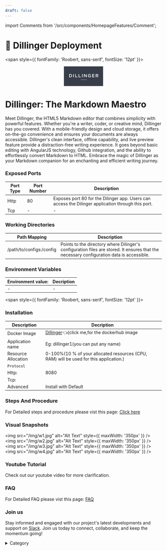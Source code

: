 ```yaml
---
draft: false
---
```

import Comments from '/src/components/HomepageFeatures/Comment';




# 📓 Dillinger Deployment
<span style={{ fontFamily: 'Roobert, sans-serif', fontSize: '12pt' }}>

<p align="center">
  <img src="/img/ww33.jpg" alt="Alt Text" width="25%"/>
</p>

# Dillinger: The Markdown Maestro

Meet Dillinger, the HTML5 Markdown editor that combines simplicity with powerful features. Whether you're a writer, coder, or creative mind, Dillinger has you covered. With a mobile-friendly design and cloud storage, it offers on-the-go convenience and ensures your documents are always accessible. Dillinger's clean interface, offline capability, and live preview feature provide a distraction-free writing experience. It goes beyond basic editing with AngularJS technology, Github integration, and the ability to effortlessly convert Markdown to HTML. Embrace the magic of Dillinger as your Markdown companion for an enchanting and efficient writing journey.

### Exposed Ports

| Port Type | Port Number | Description |
| --------- | ----------- | ----------- |
| Http      | 80          | Exposes port 80 for the Dilinger app. Users can access the Dilinger application through this port. |
| Tcp       | -           | -             |

### Working Directories

| Path Mapping                  | Description |
| ----------------------------- | ----------- |
| /path/to/configs:/config      | Points to the directory where Dilinger's configuration files are stored. It ensures that the necessary configuration data is accessible. |

### Environment Variables

|   **Environment value:**          | Decription                                                                                                               | 
| --------------------- | ------                                                                                                                   | 
|-       |  -                              |


</span>


<span style={{ fontFamily: 'Roobert, sans-serif', fontSize: '12pt' }}>

### Installation

|  Description          | Decription                                                                                                               | 
| --------------------- | ------                                                                                                                   | 
| Docker Image          |  [Dillinger](https://hub.docker.com/r/linuxserver/dillinger)👈(click me,for the dockerhub image                                   |
| Application name      |  Eg: dillinger1(you can put any name)                                                                                        | 
| Resource Allocation   |  0-100%(10 % of your allocated resources (CPU, RAM) will be used for this application.)                                  | 
| `Protocol`            |                                                                                                                          | 
|  Http:                | 8080                                                                                                                      |
|  Tcp:                 |                                                                                                                          | 
|    Advanced           |    Install with Default                                                                                                  |



### Steps And Procedure

For Detailed steps and procedure please vist this page: [Click here](https://techscaleinfinite.github.io/introduction/cloud-float/Steps%20and%20procedure)

### Visual Snapshots
<img src="/img/w1.jpg" alt="Alt Text" style={{ maxWidth: '350px' }} /> <img src="/img/w2.jpg" alt="Alt Text" style={{ maxWidth: '350px' }} /> <img src="/img/w3.jpg" alt="Alt Text" style={{ maxWidth: '350px' }} /> <img src="/img/w4.jpg" alt="Alt Text" style={{ maxWidth: '350px' }} />



### Youtube Tutorial&#x20;

Check out our youtube video for more clarification.

### FAQ

For Detailed FAQ please vist this page: [FAQ](https://techscaleinfinite.github.io/FAQ)

### Join us

Stay informed and engaged with our project's latest developments and support on [Slack](https://app.slack.com/client/T04QS32JX6E/C04QKEWE146). Join us today to connect, collaborate, and keep the momentum going!&#x20;

<details>

<summary>Category</summary>

Kubernetes, cloud computing, DevOps, cloud services, hosting platform, container orchestration, cloud infrastructure, cloud deployment, cloud management, cloud technology, cloud solutions, Dillinger

</details>

</span>

<Comments />